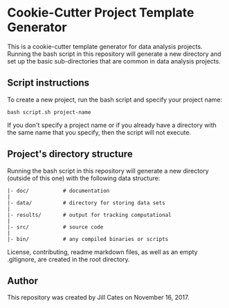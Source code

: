 # Cookie-Cutter Project Template Generator

This is a cookie-cutter template generator for data analysis projects. Running the bash script in this repository will generate a new directory and set up the basic sub-directories that are common in data analysis projects.

## Script instructions 

To create a new project, run the bash script and specify your project name:

```
bash script.sh project-name
```

If you don't specify a project name or if you already have a directory with the same name that you specify, then the script will not execute. 

## Project's directory structure

Running the bash script in this repository will generate a new directory (outside of this one) with the following data structure: 

    |- doc/           # documentation
    |
    |- data/          # directory for storing data sets
    |
    |- results/       # output for tracking computational
    |
    |- src/           # source code
    |
    |- bin/           # any compiled binaries or scripts

License, contributing, readme markdown files, as well as an empty .gitignore, are created in the root directory.

## Author

This repository was created by Jill Cates on November 16, 2017. 